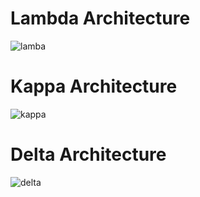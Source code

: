 # Lambda Architecture
![lamba](https://atekcostorage.blob.core.windows.net/post-image/2022/12/30/1672307232989/1672370184023_lambda_architecture.jpg)
# Kappa Architecture

![kappa](https://atekcostorage.blob.core.windows.net/post-image/2022/12/30/1672307232989/1672370194370_kappa_architecture.jpg)

# Delta Architecture
![delta](https://atekcostorage.blob.core.windows.net/post-image/2022/12/29/1672307232989/1672307945638_delta-lake.png)